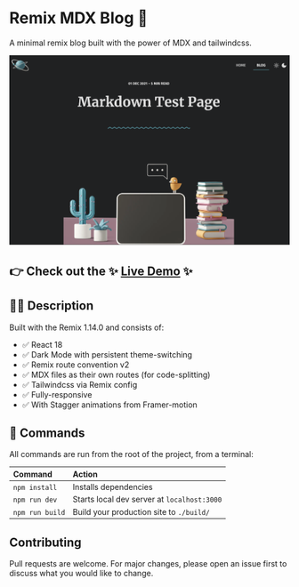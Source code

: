 # Remix MDX Blog 🚀

A minimal remix blog built with the power of MDX and tailwindcss.

![Screenshot](screenshot.png)

## 👉 Check out the ✨ [Live Demo](https://remix-mdx-blog-ten.vercel.app/) ✨

## 👩‍🚀 Description

Built with the Remix 1.14.0 and consists of:

- ✅ React 18
- ✅ Dark Mode with persistent theme-switching
- ✅ Remix route convention v2
- ✅ MDX files as their own routes (for code-splitting)
- ✅ Tailwindcss via Remix config
- ✅ Fully-responsive
- ✅ With Stagger animations from Framer-motion

## 🧞 Commands

All commands are run from the root of the project, from a terminal:

| Command         | Action                                      |
| :-------------- | :------------------------------------------ |
| `npm install`   | Installs dependencies                       |
| `npm run dev`   | Starts local dev server at `localhost:3000` |
| `npm run build` | Build your production site to `./build/`    |

## Contributing

Pull requests are welcome. For major changes, please open an issue first
to discuss what you would like to change.
